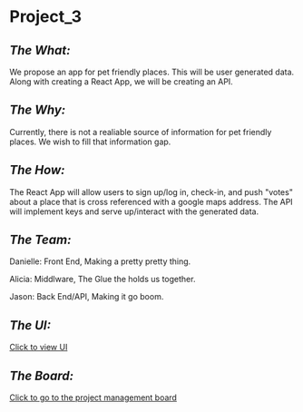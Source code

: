 # Project_3

## _The What:_

We propose an app for pet friendly places.  This will be user generated data.  Along with creating a React App, we will be creating an API.  

## _The Why:_

Currently, there is not a realiable source of information for pet friendly places.  We wish to fill that information gap.

## _The How:_

The React App will allow users to sign up/log in, check-in, and push "votes" about a place that is cross referenced with a google maps address.  The API will implement keys and serve up/interact with the generated data.

## _The Team:_

Danielle: Front End, Making a pretty pretty thing.

Alicia: Middlware, The Glue the holds us together.

Jason: Back End/API, Making it go boom.

## _The UI:_

<a href="https://github.com/JRForman/Project_3/blob/master/readme_resources/FetchUIX.pdf">Click to view UI</a>

## _The Board:_

<a href="https://github.com/JRForman/Project_3/projects/1">Click to go to the project management board</a>
